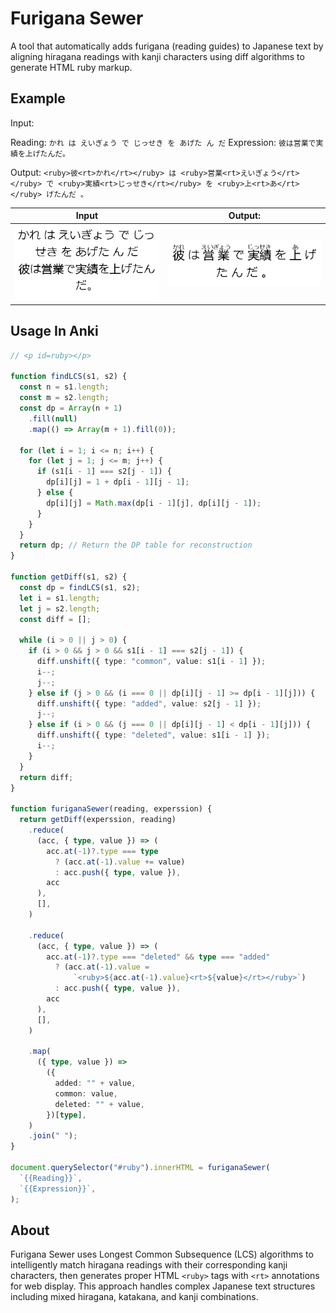 # Furigana Sewer

A tool that automatically adds furigana (reading guides) to Japanese text by aligning hiragana readings with kanji characters using diff algorithms to generate HTML ruby markup.

## Example

Input:

Reading: `かれ は えいぎょう で じっせき を あげた ん だ`
Expression: `彼は営業で実績を上げたんだ。`

Output: `<ruby>彼<rt>かれ</rt></ruby> は <ruby>営業<rt>えいぎょう</rt></ruby> で <ruby>実績<rt>じっせき</rt></ruby> を <ruby>上<rt>あ</rt></ruby> げたんだ 。`

| Input                      | Output:                  |
| -------------------------- | ------------------------ |
| ![before](docs/before.png) | ![after](docs/after.png) |

## Usage In Anki

```ts
// <p id=ruby></p>

function findLCS(s1, s2) {
  const n = s1.length;
  const m = s2.length;
  const dp = Array(n + 1)
    .fill(null)
    .map(() => Array(m + 1).fill(0));

  for (let i = 1; i <= n; i++) {
    for (let j = 1; j <= m; j++) {
      if (s1[i - 1] === s2[j - 1]) {
        dp[i][j] = 1 + dp[i - 1][j - 1];
      } else {
        dp[i][j] = Math.max(dp[i - 1][j], dp[i][j - 1]);
      }
    }
  }
  return dp; // Return the DP table for reconstruction
}

function getDiff(s1, s2) {
  const dp = findLCS(s1, s2);
  let i = s1.length;
  let j = s2.length;
  const diff = [];

  while (i > 0 || j > 0) {
    if (i > 0 && j > 0 && s1[i - 1] === s2[j - 1]) {
      diff.unshift({ type: "common", value: s1[i - 1] });
      i--;
      j--;
    } else if (j > 0 && (i === 0 || dp[i][j - 1] >= dp[i - 1][j])) {
      diff.unshift({ type: "added", value: s2[j - 1] });
      j--;
    } else if (i > 0 && (j === 0 || dp[i][j - 1] < dp[i - 1][j])) {
      diff.unshift({ type: "deleted", value: s1[i - 1] });
      i--;
    }
  }
  return diff;
}

function furiganaSewer(reading, experssion) {
  return getDiff(experssion, reading)
    .reduce(
      (acc, { type, value }) => (
        acc.at(-1)?.type === type
          ? (acc.at(-1).value += value)
          : acc.push({ type, value }),
        acc
      ),
      [],
    )

    .reduce(
      (acc, { type, value }) => (
        acc.at(-1)?.type === "deleted" && type === "added"
          ? (acc.at(-1).value =
              `<ruby>${acc.at(-1).value}<rt>${value}</rt></ruby>`)
          : acc.push({ type, value }),
        acc
      ),
      [],
    )

    .map(
      ({ type, value }) =>
        ({
          added: "" + value,
          common: value,
          deleted: "" + value,
        })[type],
    )
    .join(" ");
}

document.querySelector("#ruby").innerHTML = furiganaSewer(
  `{{Reading}}`,
  `{{Expression}}`,
);
```

## About

Furigana Sewer uses Longest Common Subsequence (LCS) algorithms to intelligently match hiragana readings with their corresponding kanji characters, then generates proper HTML `<ruby>` tags with `<rt>` annotations for web display. This approach handles complex Japanese text structures including mixed hiragana, katakana, and kanji combinations.
